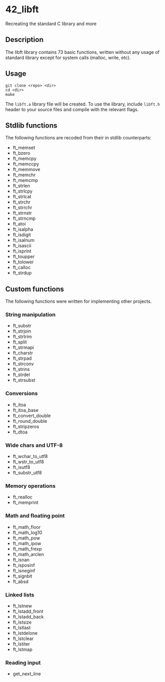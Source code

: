 # 42_libft
Recreating the standard C library and more

## Description
The libft library contains 73 basic functions, written without any usage of standard library except for system calls (malloc, write, etc).

## Usage

```
git clone <repo> <dir>
cd <dir>
make
```
The `libft.a` library file will be created.
To use the library, include `libft.h` header to your source files and compile with the relevant flags.

## Stdlib functions

The following functions are recoded from their in stdlib counterparts:
* ft_memset
* ft_bzero
* ft_memcpy
* ft_memccpy
* ft_memmove
* ft_memchr
* ft_memcmp
* ft_strlen
* ft_strlcpy
* ft_strlcat
* ft_strchr
* ft_strrchr
* ft_strnstr
* ft_strncmp
* ft_atoi
* ft_isalpha
* ft_isdigit
* ft_isalnum
* ft_isascii
* ft_isprint
* ft_toupper
* ft_tolower
* ft_calloc
* ft_strdup

## Custom functions

The following functions were written for implementing other projects.

### String manipulation

* ft_substr
* ft_strjoin
* ft_strtrim
* ft_split
* ft_strmapi
* ft_charstr
* ft_strpad
* ft_strconv
* ft_strins
* ft_strdel
* ft_strsubst

### Conversions

* ft_itoa
* ft_itoa_base
* ft_convert_double
* ft_round_double
* ft_stripzeros
* ft_dtoa

### Wide chars and UTF-8
* ft_wchar_to_utf8
* ft_wstr_to_utf8
* ft_isutf8
* ft_substr_utf8

### Memory operations
* ft_realloc
* ft_memprint

### Math and floating point
* ft_math_floor
* ft_math_log10
* ft_math_pow
* ft_math_ipow
* ft_math_frexp
* ft_math_arclen
* ft_isnan
* ft_isposinf
* ft_isneginf
* ft_signbit
* ft_absd
 
### Linked lists
* ft_lstnew
* ft_lstadd_front
* ft_lstadd_back
* ft_lstsize
* ft_lstlast
* ft_lstdelone
* ft_lstclear
* ft_lstiter
* ft_lstmap
  
### Reading input
* get_next_line
